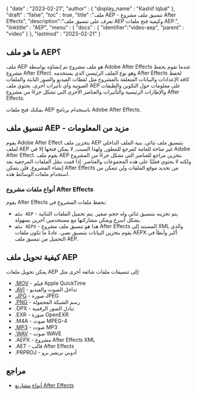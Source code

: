 {
  "date" : "2023-02-21",
  "author" : {
    "display_name" : "Kashif Iqbal"
},
  "draft" : "false",
  "toc" : true,
  "title" :"ملف AEP - تنسيق ملف مشروع After Effects",
  "description":"تعرف على تنسيق ملف AEP وكيفية فتح ملفات AEP.",
  "linktitle" : "AEP",
  "menu" : {
    "docs" : {
      "identifier":"video-aep",
      "parent" : "video"
}
},
  "lastmod" : "2023-02-21"
}

## ما هو ملف AEP؟

ملف AEP هو ملف مشروع تم إنشاؤه بواسطة Adobe After Effects عندما تقوم بحفظ مشروع After Effect. وهو نوع الملف الرئيسي الذي يستخدمه After Effects لحفظ كافة الإعدادات والبيانات المتعلقة بالمشروع مثل لقطات الفيديو والصور الثابتة والملفات الصوتية وأي تأثيرات أخرى. يحتوي ملف AEP على معلومات حول التكوين والطبقات والإطارات الرئيسية والتأثيرات والعناصر الأخرى التي تشكل جزءًا من مشروع After Effects.

يمكنك فتح ملفات AEP باستخدام برنامج Adobe After Effects.

## تنسيق ملف AEP - مزيد من المعلومات

يقوم Adobe After Effect بتخزين ملف AEP بتنسيق ملف ثنائي. بنية الملف الداخلي لملف AEP غير متاحة للعامة كمرجع للمطور, ولهذا السبب, لا يمكن فتحها إلا في Adobe After Effect. يقوم ملف AEP بتخزين مراجع للعناصر التي تشكل جزءًا من المشروع ولكنه لا يحتوي فعليًا على هذه المجموعات والعناصر. إذا قمت بنقل الملفات المرجعية بعد إنشاء المشروع, فلن يتمكن After Effects من تحديد موقع الملفات ولن تتمكن من استخدام ملفات الوسائط هذه.

### أنواع ملفات مشروع After Effects

يقوم After Effects بحفظ ملفات المشروع في:

* `ملف AEP` - يتم تخزينه بتنسيق ثنائي وله حجم صغير. يتم تحميل الملفات الثنائية بشكل أسرع ويمكن مشاركتها مع مستخدمين آخرين بسهولة.
* `ملف AEPX` - هذا هو تنسيق ملف مشروع After Effects المستند إلى XML والذي يقوم بتخزين البيانات بتنسيق نصي. عادةً ما تكون ملفات AEPX أكبر وأبطأ في التحميل من تنسيق ملف AEP.

## كيفية تحويل ملف AEP

يمكن تحويل ملفات AEP إلى تنسيقات ملفات شائعة أخرى مثل:

* [.MOV](/ar/video/mov/) - فيلم Apple QuickTime
* [.AVI](/ar/video/avi/) - تداخل الصوت والفيديو
* [.JPG](/ar/image/jpeg/) - صورة JPEG
* [.PNG](/ar/image/png/) - رسم الشبكة المحمولة
* .DPX - تبادل الصور الرقمية
* .EXR - صورة OpenEXR
* .M4A - صوت MPEG-4
* [.MP3](/ar/audio/mp3/) - صوت MP3
* [.WAV](/ar/audio/wav/) - صوت WAVE
* .AEPX - مشروع After Effects XML
* .AET - قالب After Effects
* .PRPROJ - أدوبي بريمير برو

## مراجع

- [أنواع مشاريع After Effects](https://helpx.adobe.com/after-effects/using/projects.html)

